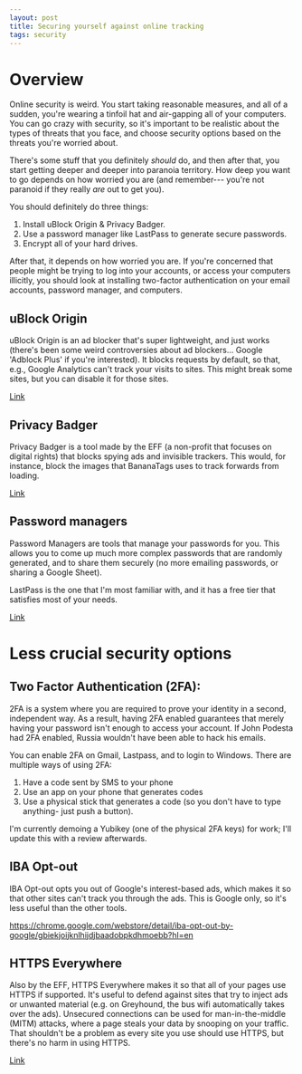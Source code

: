 ```yaml
---
layout: post
title: Securing yourself against online tracking
tags: security
---
```


# Overview

Online security is weird. You start taking reasonable
measures, and all of a sudden, you're wearing a tinfoil hat and air-gapping
all of your computers. You can go crazy with security, so it's important to
be realistic about the types of threats that you face, and choose security
options based on the threats you're worried about.

There's some stuff that you definitely *should* do, and then after that, you
start getting deeper and deeper into paranoia territory. How deep you want to
go depends on how worried you are (and remember--- you're not paranoid if they
really *are* out to get you).

You should definitely do three things:

1. Install uBlock Origin & Privacy Badger.
2. Use a password manager like LastPass to generate secure passwords.
3. Encrypt all of your hard drives.

After that, it depends on how worried you are. If you're concerned that people
might be trying to log into your accounts, or access your computers illicitly,
you should look at installing two-factor authentication on your email accounts,
password manager, and computers.

## uBlock Origin

uBlock Origin is an ad blocker that's super lightweight, and just works (there's
been some weird controversies about ad blockers... Google 'Adblock Plus' if
you're interested). It blocks requests by default, so that, e.g., Google
Analytics can't track your visits to sites. This might break some sites, but you
can disable it for those sites.

[Link](https://chrome.google.com/webstore/detail/ublock-origin/cjpalhdlnbpafiamejdnhcphjbkeiagm?hl=en)

## Privacy Badger

Privacy Badger is a tool made by the EFF (a non-profit that focuses on digital
rights) that blocks spying ads and invisible trackers. This would, for instance,
block the images that BananaTags uses to track forwards from loading.

[Link](https://chrome.google.com/webstore/detail/privacy-badger/pkehgijcmpdhfbdbbnkijodmdjhbjlgp)

## Password managers

Password Managers are tools that manage your passwords for you. This allows you
to come up much more complex passwords that are randomly generated, and to share
them securely (no more emailing passwords, or sharing a Google Sheet).

LastPass is the one that I'm most familiar with, and it has a free tier that
satisfies most of your needs.

[Link](https://www.lastpass.com/)


# Less crucial security options

## Two Factor Authentication (2FA):

2FA is a system where you are required to prove your identity in a second,
independent way. As a result, having 2FA enabled guarantees that merely having
your password isn't enough to access your account. If John Podesta had 2FA
enabled, Russia wouldn't have been able to hack his emails.

You can enable 2FA on Gmail, Lastpass, and to login to Windows. There are
multiple ways of using 2FA:

1. Have a code sent by SMS to your phone
2. Use an app on your phone that generates codes
3. Use a physical stick that generates a code (so you don't have to type
anything- just push a button).

I'm currently demoing a Yubikey (one of the physical 2FA keys) for work; I'll
update this with a review afterwards.

## IBA Opt-out

IBA Opt-out opts you out of Google's interest-based ads, which makes it so that
other sites can't track you through the ads. This is Google only, so it's less
useful than the other tools.

https://chrome.google.com/webstore/detail/iba-opt-out-by-google/gbiekjoijknlhijdjbaadobpkdhmoebb?hl=en

## HTTPS Everywhere

Also by the EFF, HTTPS Everywhere makes it so that all of your pages use HTTPS
if supported. It's useful to defend against sites that try to inject ads or
unwanted material (e.g. on Greyhound, the bus wifi automatically takes over the
ads). Unsecured connections can be used for man-in-the-middle (MITM) attacks,
where a page steals your data by snooping on your traffic. That shouldn't be a
problem as every site you use should use HTTPS, but there's no harm in using
HTTPS.

[Link](https://www.eff.org/https-everywhere%20)
